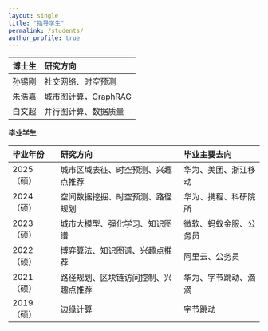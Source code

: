 ```yaml
---
layout: single
title: "指导学生"
permalink: /students/
author_profile: true
---
```


| 博士生|研究方向|
| :---  |  :---  |
| 孙锡刚 | 社交网络、时空预测   |
| 朱浩嘉 | 城市图计算，GraphRAG  |
| 白文超 | 并行图计算、数据质量 |


**毕业学生**

|毕业年份|研究方向|毕业主要去向|
| :---  |  :---  | :---  |
| 2025（硕）|  城市区域表征、时空预测、兴趣点推荐  | 华为、美团、浙江移动 |
| 2024（硕）|  空间数据挖掘、时空预测、路径规划 | 华为、携程、科研院所 |
| 2023（硕）|  城市大模型、强化学习、知识图谱  | 微软、蚂蚁金服、公务员 |
| 2022（硕）|  博弈算法、知识图谱、兴趣点推荐  | 阿里云、公务员 |
| 2021（硕）|  路径规划、区块链访问控制、兴趣点推荐  | 华为、字节跳动、滴滴 |
| 2019（硕）|  边缘计算  | 字节跳动 |
